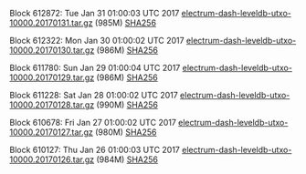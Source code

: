 Block 612872: Tue Jan 31 01:00:03 UTC 2017 [electrum-dash-leveldb-utxo-10000.20170131.tar.gz](https://transfer.sh/KKpcY/electrum-dash-leveldb-utxo-10000.20170131.tar.gz) (985M) [SHA256](https://transfer.sh/AlPxl/electrum-dash-leveldb-utxo-10000.20170131.tar.gz.sha256)

Block 612322: Mon Jan 30 01:00:02 UTC 2017 [electrum-dash-leveldb-utxo-10000.20170130.tar.gz](https://transfer.sh/3amj2/electrum-dash-leveldb-utxo-10000.20170130.tar.gz) (986M) [SHA256](https://transfer.sh/f35HJ/electrum-dash-leveldb-utxo-10000.20170130.tar.gz.sha256)

Block 611780: Sun Jan 29 01:00:04 UTC 2017 [electrum-dash-leveldb-utxo-10000.20170129.tar.gz](https://transfer.sh/10pj4y/electrum-dash-leveldb-utxo-10000.20170129.tar.gz) (986M) [SHA256](https://transfer.sh/ZeSsJ/electrum-dash-leveldb-utxo-10000.20170129.tar.gz.sha256)

Block 611228: Sat Jan 28 01:00:02 UTC 2017 [electrum-dash-leveldb-utxo-10000.20170128.tar.gz](https://transfer.sh/70OGc/electrum-dash-leveldb-utxo-10000.20170128.tar.gz) (990M) [SHA256](https://transfer.sh/go34P/electrum-dash-leveldb-utxo-10000.20170128.tar.gz.sha256)

Block 610678: Fri Jan 27 01:00:02 UTC 2017 [electrum-dash-leveldb-utxo-10000.20170127.tar.gz](https://transfer.sh/ZxesD/electrum-dash-leveldb-utxo-10000.20170127.tar.gz) (980M) [SHA256](https://transfer.sh/i1WjV/electrum-dash-leveldb-utxo-10000.20170127.tar.gz.sha256)

Block 610127: Thu Jan 26 01:00:03 UTC 2017 [electrum-dash-leveldb-utxo-10000.20170126.tar.gz](https://transfer.sh/ra4o1/electrum-dash-leveldb-utxo-10000.20170126.tar.gz) (984M) [SHA256](https://transfer.sh/IxFbU/electrum-dash-leveldb-utxo-10000.20170126.tar.gz.sha256)
